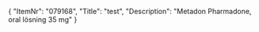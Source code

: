 {
  "ItemNr": "079168",
  "Title": "test",
  "Description": "Metadon Pharmadone, oral lösning 35 mg"
}